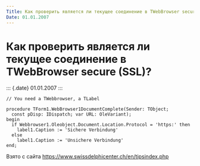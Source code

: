 ```yaml
---
Title: Как проверить является ли текущее соединение в TWebBrowser secure (SSL)?
Date: 01.01.2007
---
```



Как проверить является ли текущее соединение в TWebBrowser secure (SSL)?
========================================================================

::: {.date}
01.01.2007
:::

    // You need a TWebbrowser, a TLabel 
     
    procedure TForm1.WebBrowser1DocumentComplete(Sender: TObject; 
      const pDisp: IDispatch; var URL: OleVariant); 
    begin 
      if Webbrowser1.Oleobject.Document.Location.Protocol = 'https:' then 
        label1.Caption := 'Sichere Verbindung' 
      else 
        label1.Caption := 'Unsichere Verbindung' 
    end; 

Взято с сайта <https://www.swissdelphicenter.ch/en/tipsindex.php>
